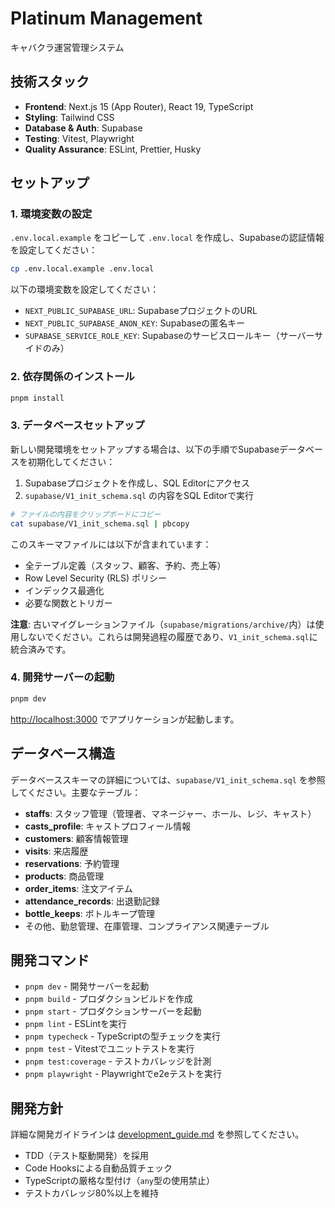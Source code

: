 # Platinum Management

キャバクラ運営管理システム

## 技術スタック

- **Frontend**: Next.js 15 (App Router), React 19, TypeScript
- **Styling**: Tailwind CSS
- **Database & Auth**: Supabase
- **Testing**: Vitest, Playwright
- **Quality Assurance**: ESLint, Prettier, Husky

## セットアップ

### 1. 環境変数の設定

`.env.local.example` をコピーして `.env.local` を作成し、Supabaseの認証情報を設定してください：

```bash
cp .env.local.example .env.local
```

以下の環境変数を設定してください：
- `NEXT_PUBLIC_SUPABASE_URL`: SupabaseプロジェクトのURL
- `NEXT_PUBLIC_SUPABASE_ANON_KEY`: Supabaseの匿名キー
- `SUPABASE_SERVICE_ROLE_KEY`: Supabaseのサービスロールキー（サーバーサイドのみ）

### 2. 依存関係のインストール

```bash
pnpm install
```

### 3. データベースセットアップ

新しい開発環境をセットアップする場合は、以下の手順でSupabaseデータベースを初期化してください：

1. Supabaseプロジェクトを作成し、SQL Editorにアクセス
2. `supabase/V1_init_schema.sql` の内容をSQL Editorで実行

```bash
# ファイルの内容をクリップボードにコピー
cat supabase/V1_init_schema.sql | pbcopy
```

このスキーマファイルには以下が含まれています：
- 全テーブル定義（スタッフ、顧客、予約、売上等）
- Row Level Security (RLS) ポリシー
- インデックス最適化
- 必要な関数とトリガー

**注意**: 古いマイグレーションファイル（`supabase/migrations/archive/`内）は使用しないでください。これらは開発過程の履歴であり、`V1_init_schema.sql`に統合済みです。

### 4. 開発サーバーの起動

```bash
pnpm dev
```

[http://localhost:3000](http://localhost:3000) でアプリケーションが起動します。

## データベース構造

データベーススキーマの詳細については、`supabase/V1_init_schema.sql` を参照してください。主要なテーブル：

- **staffs**: スタッフ管理（管理者、マネージャー、ホール、レジ、キャスト）
- **casts_profile**: キャストプロフィール情報
- **customers**: 顧客情報管理
- **visits**: 来店履歴
- **reservations**: 予約管理
- **products**: 商品管理
- **order_items**: 注文アイテム
- **attendance_records**: 出退勤記録
- **bottle_keeps**: ボトルキープ管理
- その他、勤怠管理、在庫管理、コンプライアンス関連テーブル

## 開発コマンド

- `pnpm dev` - 開発サーバーを起動
- `pnpm build` - プロダクションビルドを作成
- `pnpm start` - プロダクションサーバーを起動
- `pnpm lint` - ESLintを実行
- `pnpm typecheck` - TypeScriptの型チェックを実行
- `pnpm test` - Vitestでユニットテストを実行
- `pnpm test:coverage` - テストカバレッジを計測
- `pnpm playwright` - Playwrightでe2eテストを実行

## 開発方針

詳細な開発ガイドラインは [development_guide.md](./development_guide.md) を参照してください。

- TDD（テスト駆動開発）を採用
- Code Hooksによる自動品質チェック
- TypeScriptの厳格な型付け（`any`型の使用禁止）
- テストカバレッジ80%以上を維持